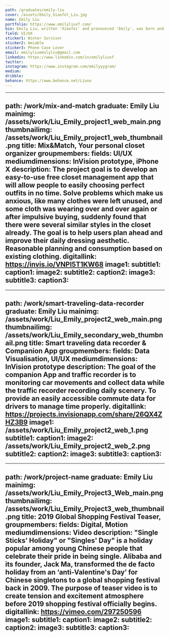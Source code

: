 ```yaml
---
path: /graduates/emily-liu
cover: /assets/Emily_Xiaofel_Liu.jpg
name: Emily Liu
portfolio: https://www.emilyliuxf.com/
bio: Emily Liu, written 'Xiaofei' and pronounced 'Emily', was born and raised in 34.3416° N, 108.9398° E, China—an ancient city where average winter temperature approximately 10℃ warmer than Toronto with a population four times more. She has zero siblings, one dog, two nearsighted eyes, three favourite lipstick brands, spent four lovely and frustrating years at YSDN, five used sketchbooks, uploaded six videos to her Vimeo account, stayed seven years in Canada, eight years until the end of her twenties, nine-digit student number, traveled more than ten countries, and downloaded hundreds of mobile apps in the history.
field: UI/UX
sticker1: Winter Survivor
sticker2: Amiable
sticker3: Phone Case Lover
email: emilyliuemilyliu@gmail.com
linkedin: https://www.linkedin.com/in/emilyliuxf
twitter:
instagram: https://www.instagram.com/emilyyygram/
medium:
dribble:
behance: https://www.behance.net/Liuno
---
```


---
path: /work/mix-and-match
graduate: Emily Liu
mainimg: /assets/work/Liu_Emily_project1_web_main.png
thumbnailimg: /assets/work/Liu_Emily_project1_web_thumbnail.png
title: Mix&Match, Your personal closet organizer
groupmembers:
fields: UI/UX
mediumdimensions: InVision prototype, iPhone X
description: The project goal is to develop an easy-to-use free closet management app that will allow people to easily choosing perfect outfits in no time. Solve problems which make us anxious, like many clothes were left unused, and some cloth was wearing over and over again or after impulsive buying, suddenly found that there were several similar styles in the closet already. The goal is to help users plan ahead and improve their daily dressing aesthetic. Reasonable planning and consumption based on existing clothing.
digitallink: https://invis.io/VNPI5T1KW68
image1:
subtitle1:
caption1:
image2:
subtitle2:
caption2:
image3:
subtitle3:
caption3:
---

---
path: /work/smart-traveling-data-recorder
graduate: Emily Liu
mainimg: /assets/work/Liu_Emily_project2_web_main.png
thumbnailimg: /assets/work/Liu_Emily_secondary_web_thumbnail.png
title: Smart traveling data recorder & Companion App
groupmembers:
fields: Data Visualisation, UI/UX
mediumdimensions: InVision prototype
description: The goal of the companion App and traffic recorder is to monitoring car movements and collect data while the traffic recorder recording daily scenery. To provide an easily accessible commute data for drivers to manage time properly.
digitallink: https://projects.invisionapp.com/share/26QX4ZHZ3B9
image1: /assets/work/Liu_Emily_project2_web_1.png
subtitle1:
caption1:
image2: /assets/work/Liu_Emily_project2_web_2.png
subtitle2:
caption2:
image3:
subtitle3:
caption3:
---

---
path: /work/project-name
graduate: Emily Liu
mainimg: /assets/work/Liu_Emily_Project3_Web_main.png
thumbnailimg: /assets/work/Liu_Emily_Project3_web_thumbnail.png
title: 2019 Global Shopping Festival Teaser, 
groupmembers:
fields: Digital, Motion
mediumdimensions: Video
description: "Single Sticks' Holiday" or "Singles' Day" is a holiday popular among young Chinese people that celebrate their pride in being single. Alibaba and its founder, Jack Ma, transformed the de facto holiday from an ‘anti-Valentine's Day’ for Chinese singletons to a global shopping festival back in 2009. The purpose of teaser video is to create tension and excitement atmosphere before 2019 shopping festival officially begins.
digitallink: https://vimeo.com/297250596
image1:
subtitle1:
caption1:
image2:
subtitle2:
caption2:
image3:
subtitle3:
caption3:
---
